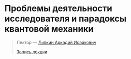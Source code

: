 # Проблемы деятельности исследователя и парадоксы квантовой механики

> Лектор — [Липкин Аркадий Исаакович](http://www2.rsuh.ru/article.html?id=940520)
>
> [Запись лекции](https://drive.google.com/open?id=0B_ciiYZxHJLSU2l4LUJjTjZnNWM)